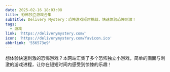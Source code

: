 ```yaml
---
date: 2025-02-16 18:03:08
title: 恐怖独立游戏合集
subTitle: Delivery Mystery：恐怖游戏短时挑战，快速体验恐怖刺激！
tags:
  - 游戏
link: 'https://deliverymystery.com/'
icon: 'https://deliverymystery.com/favicon.ico'
abbrlink: '556573e9'
---
```


想体验快速刺激的恐怖游戏？本网站汇集了多个恐怖独立小游戏，简单的画面与刺激的游戏进程，让你在短短时间内感受到惊悚的乐趣！